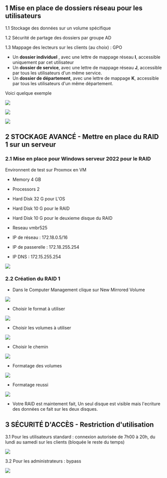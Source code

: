 ## 1 Mise en place de dossiers réseau pour les utilisateurs

1.1 Stockage des données sur un volume spécifique

1.2 Sécurité de partage des dossiers par groupe AD

1.3  Mappage des lecteurs sur les clients (au choix) : GPO

 - Un **dossier individuel** , avec une lettre de mappage réseau **I**, accessible uniquement par cet utilisateur
 - Un **dossier de service**, avec une lettre de mappage réseau **J**, accessible par tous les utilisateurs d'un même service.
 - Un **dossier de département**, avec une lettre de mappage **K**, accessible par tous les utilisateurs d'un même département.

 Voici quelque exemple 


 ![](../Ressources/S05/Gpo_Driv.png)


 ![](../Ressources/S05/Exemple_GPO_map.png)


 ![](../Ressources/S05/Dossier_partager.png)




## 2 STOCKAGE AVANCÉ - Mettre en place du RAID 1 sur un serveur



### 2.1 Mise en place pour Windows serveur 2022 pour le RAID

Environnent de test sur Proxmox en VM

* Memory      4 GB
    
* Processors  2 

* Hard Disk 32 G pour L'OS 

* Hard Disk 10 G pour le RAID

* Hard Disk 10 G pour le deuxieme disque du RAID
    
* Reseau      vmbr525

* IP de réseau     : 172.18.0.5/16 
  
* IP de passerelle : 172.18.255.254 
  
* IP DNS           : 172.15.255.254 

![](../Ressources/S05/Serveur_RAID.png)


### 2.2 Création du RAID 1 


- Dans le Computer Management clique sur New Mirrored Volume

![](../Ressources/S05/Mise_en_place_du_raid.png)

- Choisir le format à utiliser

![](../Ressources/S05/RAID/Configuration_Raid.png)

- Choisir les volumes à utiliser 

![](../Ressources/S05/Mise_en_place_des_disques.png)

- Choisir le chemin 

![](../Ressources/S05/RAID/New_Volume.png)

- Formatage des volumes 

![](../Ressources/S05/RAID/Raid_en_formatage.png)

- Formatage reussi

![](../Ressources/S05/RAID/Raid_reussi.png)

- Votre RAID est maintement fait, Un seul disque est visible mais l'ecriture des données ce fait sur les deux disques.



## 3 SÉCURITÉ D'ACCÈS - Restriction d'utilisation

3.1 Pour les utilisateurs standard : connexion autorisée de 7h00 à 20h, du lundi au samedi sur les clients (bloquée le reste du temps)

![](../Ressources/S05/Logon_Hours.png)

3.2 Pour les administrateurs : bypass

![](../Ressources/S05/Group_Bypass_logon_Time.png)




